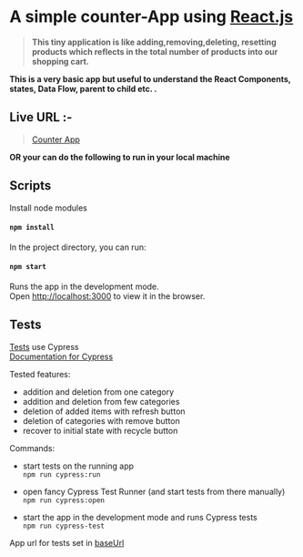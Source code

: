 # A simple counter-App using [React.js](https://reactjs.org)

> **This tiny application is like adding,removing,deleting, resetting products which reflects in the total number of products into our shopping cart.**

**This is a very basic app but useful to understand the React Components, states, Data Flow, parent to child etc. .**

## Live URL :-

> [Counter App](https://obscure-waters-60500.herokuapp.com)

**OR your can do the following to run in your local machine**

## Scripts

Install node modules

#### `npm install`

In the project directory, you can run:

#### `npm start`

Runs the app in the development mode.<br>
Open [http://localhost:3000](http://localhost:3000) to view it in the browser.<br>

## Tests

[Tests](cypress/integration/counter-app.js) use Cypress<br>
[Documentation for Cypress](https://docs.cypress.io/)

Tested features:
- addition and deletion from one category
- addition and deletion from few categories
- deletion of added items with refresh button
- deletion of categories with remove button
- recover to initial state with recycle button

Commands:
- start tests on the running app<br>
`npm run cypress:run` 

- open fancy Cypress Test Runner (and start tests from there manually)<br>
`npm run cypress:open`

- start the app in the development mode and runs Cypress tests<br>
`npm run cypress-test`

App url for tests set in [baseUrl](cypress.json)

